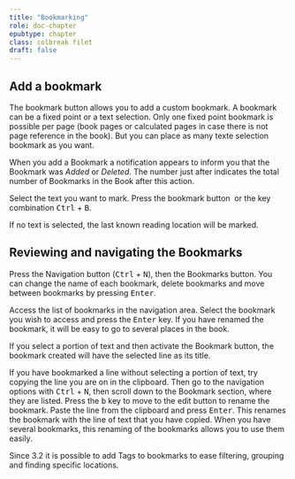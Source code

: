 ```yaml
---
title: "Bookmarking"
role: doc-chapter
epubtype: chapter
class: colbreak filet
draft: false
---
```



<section class="filet">

## Add a bookmark

The <span class="ui_button">bookmark</span> button allows you to add a custom bookmark. 
A <span class="ui_button">bookmark</span> can be a fixed point or a text selection. 
Only one fixed point bookmark is possible per page 
(book pages or calculated pages in case there is not page reference in the book). 
But you can place as many texte selection bookmark as you want. 

When you add a <span class="ui_button">Bookmark</span> a notification appears to inform you that 
the <span class="ui_button">Bookmark</span> was *Added* or *Deleted*. 
The number just after indicates the total number of <span class="ui_button">Bookmarks</span> in the Book 
after this action. 

Select the text you want to mark.
Press the <span class="ui_button">bookmark</span> button
<img src="../../resources/images/bookmarkSingle-icon.svg" class="icon" role="presentation" alt=""/>
or the key combination  <kbd>Ctrl</kbd>  +  <kbd>B</kbd>.

If no text is selected, the last known reading location will be marked. 


</section>
<section class="filet">

## Reviewing and navigating the Bookmarks

Press the <span class="ui_button">Navigation</span> button (<kbd>Ctrl</kbd> + <kbd>N</kbd>), then 
the <span class="ui_button">Bookmarks</span> button. You can change the name of each bookmark, delete 
bookmarks and move between bookmarks by pressing <kbd>Enter</kbd>.

Access the list of bookmarks in the navigation area. Select the bookmark
you wish to access and press the <kbd>Enter</kbd> key. If you have
renamed the bookmark, it will be easy to go to several places in the book.

If you select a portion of text and then activate the <span class="ui_button">Bookmark</span> button, 
the bookmark created will have the selected line as its title.

If you have bookmarked a line without selecting a portion of text, try copying 
the line you are on in the clipboard.
Then go to the navigation options with <kbd>Ctrl</kbd> + <kbd>N</kbd>,
then scroll down to the Bookmark section, where they are listed.
Press the <kbd>b</kbd> key to move to the edit button to 
rename the bookmark. Paste the line from the clipboard and press
<kbd>Enter</kbd>. This renames the bookmark with the line of text that you have
copied. When you have several bookmarks, this renaming of the bookmarks allows 
you to use them easily.

Since 3.2 it is possible to add Tags to bookmarks to ease filtering, grouping and finding specific locations. 

</section>
